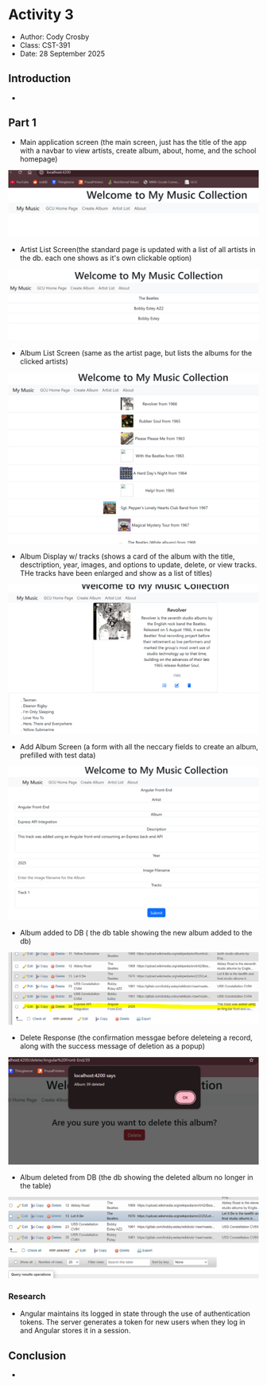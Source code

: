 # Activity 3

 - Author:  Cody Crosby
 - Class: CST-391
 - Date:  28 September 2025

## Introduction

 - 

## Part 1 

 - Main application screen (the main screen, just has the title of the app with a navbar to view artists, create album, about, home, and the school homepage)

 ![Main page](images/main.png)

 - Artist List Screen(the standard page is updated with a list of all artists in the db. each one shows as it's own clickable option)
 
 ![Artist list screen](images/artists.png)

 - Album List Screen (same as the artist page, but lists the albums for the clicked artists)

 ![Album list screen](images/albumList.png)

 - Album Display w/ tracks (shows a card of the album with the title, desctription, year, images, and options to update, delete, or view tracks. THe tracks have been enlarged and show as a list of titles)

 ![Album w/ tracks](images/albumTracks.png)

 - Add Album Screen (a form with all the neccary fields to create an album, prefilled with test data)

 ![Add album form](images/addAlbum.png)

 - Album added to DB ( the db table showing the new album added to the db)

 ![New album in DB](images/dbAdd.png)

 - Delete Response (the confirmation messgae before deleteing a record, along with the success message of deletion as a popup)

 ![Delete confirmation + response](images/response.png)

 - Album deleted from DB (the db showing the deleted album no longer in the table)

 ![Album deleted from DB](images/dbDelete.png)

 ### Research
 
 - Angular maintains its logged in state through the use of authentication tokens. The server generates a token for new users when they log in and Angular stores it in a session. 

## Conclusion

 - 

